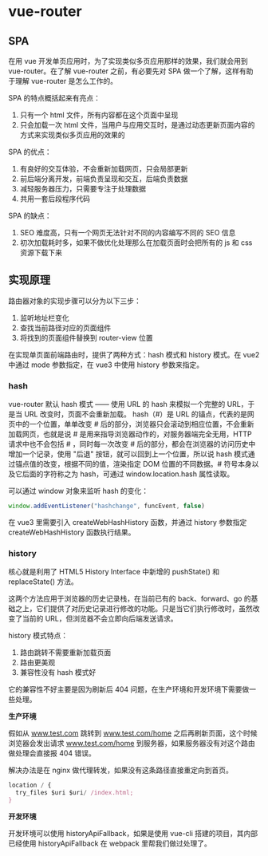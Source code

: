 # vue-router

## SPA

在用 vue 开发单页应用时，为了实现类似多页应用那样的效果，我们就会用到 vue-router。在了解 vue-router 之前，有必要先对 SPA 做一个了解，这样有助于理解 vue-router 是怎么工作的。

SPA 的特点概括起来有亮点：

1. 只有一个 html 文件，所有内容都在这个页面中呈现
2. 只会加载一次 html 文件，当用户与应用交互时，是通过动态更新页面内容的方式来实现类似多页应用的效果的

SPA 的优点：

1. 有良好的交互体验，不会重新加载网页，只会局部更新
2. 前后端分离开发，前端负责呈现和交互，后端负责数据
3. 减轻服务器压力，只需要专注于处理数据
4. 共用一套后段程序代码

SPA 的缺点：

1. SEO 难度高，只有一个网页无法针对不同的内容编写不同的 SEO 信息
2. 初次加载耗时多，如果不做优化处理那么在加载页面时会把所有的 js 和 css 资源下载下来

## 实现原理

路由器对象的实现步骤可以分为以下三步：

1. 监听地址栏变化
2. 查找当前路径对应的页面组件
3. 将找到的页面组件替换到 router-view 位置

在实现单页面前端路由时，提供了两种方式：hash 模式和 history 模式。在 vue2 中通过 mode 参数指定，在 vue3 中使用 history 参数来指定。

### hash

vue-router 默认 hash 模式 —— 使用 URL 的 hash 来模拟一个完整的 URL，于是当 URL 改变时，页面不会重新加载。 hash（#）是 URL 的锚点，代表的是网页中的一个位置，单单改变 # 后的部分，浏览器只会滚动到相应位置，不会重新加载网页，也就是说 # 是用来指导浏览器动作的，对服务器端完全无用，HTTP 请求中也不会包括 # ，同时每一次改变 # 后的部分，都会在浏览器的访问历史中增加一个记录，使用 "后退" 按钮，就可以回到上一个位置，所以说 hash 模式通过锚点值的改变，根据不同的值，渲染指定 DOM 位置的不同数据。# 符号本身以及它后面的字符称之为 hash，可通过 window.location.hash 属性读取。


可以通过 window 对象来监听 hash 的变化：

```js
window.addEventListener("hashchange", funcEvent, false)
```

在 vue3 里需要引入 createWebHashHistory 函数，并通过 history 参数指定 createWebHashHistory 函数执行结果。

### history

核心就是利用了 HTML5 History Interface 中新增的 pushState() 和 replaceState() 方法。

这两个方法应用于浏览器的历史记录栈，在当前已有的 back、forward、go 的基础之上，它们提供了对历史记录进行修改的功能。只是当它们执行修改时，虽然改变了当前的 URL，但浏览器不会立即向后端发送请求。

history 模式特点：

1. 路由跳转不需要重新加载页面
2. 路由更美观
3. 兼容性没有 hash 模式好

它的兼容性不好主要是因为刷新后 404 问题，在生产环境和开发环境下需要做一些处理。

**生产环境**

假如从 www.test.com 跳转到 www.test.com/home 之后再刷新页面，这个时候浏览器会发出请求 www.test.com/home 到服务器，如果服务器没有对这个路由做处理会直接报 404 错误。

解决办法是在 nginx 做代理转发，如果没有这条路径直接重定向到首页。

```js
location / {
  try_files $uri $uri/ /index.html;
}
```

**开发环境**

开发环境可以使用 historyApiFallback，如果是使用 vue-cli 搭建的项目，其内部已经使用 historyApiFallback 在 webpack 里帮我们做过处理了。